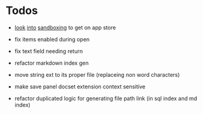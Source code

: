 # Todos

* [look](https://forums.developer.apple.com/message/89866#89866) [into](https://forums.developer.apple.com/thread/73554) [sandboxing](https://github.com/jpsim/SourceKitten/issues/271) to get on app store

* fix items enabled during open
* fix text field needing return
* refactor markdown index gen
* move string ext to its proper file (replaceing non word characters)
* make save panel docset extension context sensitive
* refactor duplicated logic for generating file path link (in sql index and md index)
